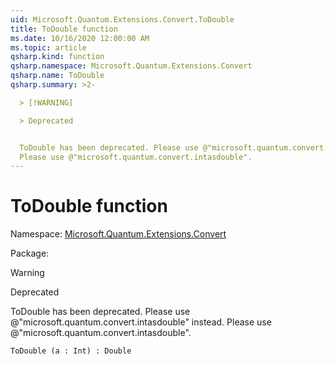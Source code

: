 ```yaml
---
uid: Microsoft.Quantum.Extensions.Convert.ToDouble
title: ToDouble function
ms.date: 10/16/2020 12:00:00 AM
ms.topic: article
qsharp.kind: function
qsharp.namespace: Microsoft.Quantum.Extensions.Convert
qsharp.name: ToDouble
qsharp.summary: >2-

  > [!WARNING]

  > Deprecated


  ToDouble has been deprecated. Please use @"microsoft.quantum.convert.intasdouble" instead.
  Please use @"microsoft.quantum.convert.intasdouble".
---
```


# ToDouble function

Namespace: [Microsoft.Quantum.Extensions.Convert](xref:Microsoft.Quantum.Extensions.Convert)

Package: [](https://nuget.org/packages/)


> [!WARNING]
> Deprecated
ToDouble has been deprecated. Please use @"microsoft.quantum.convert.intasdouble" instead.Please use @"microsoft.quantum.convert.intasdouble".

```Q#
ToDouble (a : Int) : Double
```
